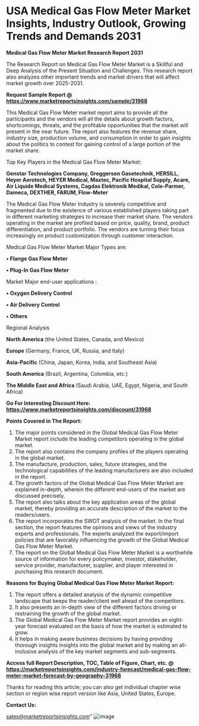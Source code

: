  # USA Medical Gas Flow Meter Market Insights, Industry Outlook, Growing Trends and Demands 2031

<strong>Medical Gas Flow Meter Market Research Report 2031</strong>

The Research Report on Medical Gas Flow Meter Market is a Skillful and Deep Analysis of the Present Situation and Challenges. This research report also analyzes other important trends and market drivers that will affect market growth over 2025-2031.

<strong>Request Sample Report @ <a href=https://www.marketreportsinsights.com/sample/31968>https://www.marketreportsinsights.com/sample/31968</a></strong>

This Medical Gas Flow Meter market report aims to provide all the participants and the vendors will all the details about growth factors, shortcomings, threats, and the profitable opportunities that the market will present in the near future. The report also features the revenue share, industry size, production volume, and consumption in order to gain insights about the politics to contest for gaining control of a large portion of the market share.

Top Key Players in the Medical Gas Flow Meter Market:

<strong>Genstar Technologies Company, Greggersen Gasetechnik, HERSILL, Heyer Aerotech, HEYER Medical, Maxtec, Pacific Hospital Supply, Acare, Air Liquide Medical Systems, Cagdas Elektronik Medikal, Cole-Parmer, Dameca, DEXTHER, FARUM, Flow-Meter</strong>

The Medical Gas Flow Meter Industry is severely competitive and fragmented due to the existence of various established players taking part in different marketing strategies to increase their market share. The vendors operating in the market are profiled based on price, quality, brand, product differentiation, and product portfolio. The vendors are turning their focus increasingly on product customization through customer interaction.

Medical Gas Flow Meter Market Major Types are:

<strong>• Flange Gas Flow Meter

• Plug-In Gas Flow Meter</strong>

Market Major end-user applications :

<strong>• Oxygen Delivery Control

• Air Delivery Control

• Others</strong>

Regional Analysis

</u><strong><b>North America</b></strong> (the United States, Canada, and Mexico)

<strong><b>Europe </b></strong>(Germany, France, UK, Russia, and Italy)

<strong><b>Asia-Pacific</b></strong> (China, Japan, Korea, India, and Southeast Asia)

<strong><b>South America</b></strong> (Brazil, Argentina, Colombia, etc.)

<strong><b>The Middle East and Africa</b></strong> (Saudi Arabia, UAE, Egypt, Nigeria, and South Africa)

<strong>Go For Interesting Discount Here: <a href=https://www.marketreportsinsights.com/discount/31968>https://www.marketreportsinsights.com/discount/31968</a></strong>

<strong>Points Covered in The Report:</strong>
<ol>
  <li>The major points considered in the Global Medical Gas Flow Meter Market report include the leading competitors operating in the global market.</li>
  <li>The report also contains the company profiles of the players operating in the global market.</li>
  <li>The manufacture, production, sales, future strategies, and the technological capabilities of the leading manufacturers are also included in the report.</li>
  <li>The growth factors of the Global Medical Gas Flow Meter Market are explained in-depth, wherein the different end-users of the market are discussed precisely.</li>
  <li>The report also talks about the key application areas of the global market, thereby providing an accurate description of the market to the readers/users.</li>
  <li>The report incorporates the SWOT analysis of the market. In the final section, the report features the opinions and views of the industry experts and professionals. The experts analyzed the export/import policies that are favorably influencing the growth of the Global Medical Gas Flow Meter Market.</li>
  <li>The report on the Global Medical Gas Flow Meter Market is a worthwhile source of information for every policymaker, investor, stakeholder, service provider, manufacturer, supplier, and player interested in purchasing this research document.</li>
</ol>
<strong>Reasons for Buying Global Medical Gas Flow Meter Market Report:</strong>

<ol>
  <li>The report offers a detailed analysis of the dynamic competitive landscape that keeps the reader/client well ahead of the competitors.</li>
  <li>It also presents an in-depth view of the different factors driving or restraining the growth of the global market.</li>
  <li>The Global Medical Gas Flow Meter Market report provides an eight-year forecast evaluated on the basis of how the market is estimated to grow.</li>
  <li>It helps in making aware business decisions by having providing thorough insights insights into the global market and by making an all-inclusive analysis of the key market segments and sub-segments.</li>
</ol>
<strong>Access full Report Description, TOC, Table of Figure, Chart, etc. @ <a href=https://marketreportsinsights.com/industry-forecast/medical-gas-flow-meter-market-forecast-by-geography-31968>https://marketreportsinsights.com/industry-forecast/medical-gas-flow-meter-market-forecast-by-geography-31968</a></strong>


Thanks for reading this article; you can also get individual chapter wise section or region wise report version like Asia, United States, Europe.

<strong>Contact Us:</strong>

sales@marketreportsinsights.com"
![image](https://github.com/user-attachments/assets/33d0f2df-d289-4fe6-82ea-2c55b9d8ce9a)
